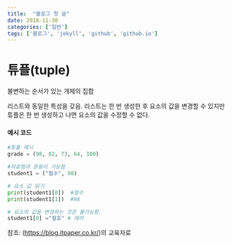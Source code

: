 ```yaml
---
title:  "블로그 첫 글"
date: 2018-11-30
categories: ['일반']
tags: ['블로그', 'jekyll', 'github', 'github.io']
---
```


# 튜플(tuple)

불변하는 순서가 있는 개체의 집합

리스트와 동일한 특성을 갖음.
리스트는 한 번 생성한 후 요소의 값을 변경할 수 있지만 튜플은 한 번 생성하고 나면 요소의 값을 수정할 수 없다.

#### 예시 코드
```python
#튜플 예시
grade = (98, 82, 73, 64, 100)

#자료형과 혼용이 가능함
student1 = ("철수", 98)

# 요소 값 읽기
print(student1[0])  #철수
print(student1[1])  #98

# 요소의 값을 변경하는 것은 불가능함.
student1[0] ="철호" # 에러
```

참조: (https://blog.itpaper.co.kr/)의 교육자료